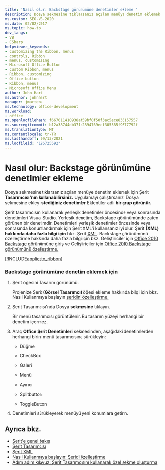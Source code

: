 ```yaml
---
title: 'Nasıl olur: Backstage görünümüne denetimler ekleme '
description: Dosya sekmesine tıklarsanız açılan menüye denetim eklemek için Şerit Tasarımcısı'nın nasıl kullanabileceğini öğrenin.
ms.custom: SEO-VS-2020
ms.date: 02/02/2017
ms.topic: how-to
dev_langs:
- VB
- CSharp
helpviewer_keywords:
- customizing the Ribbon, menus
- controls, Ribbon
- menus, customizing
- Microsoft Office Button
- custom Ribbon, menus
- Ribbon, customizing
- Office button
- Ribbon, menus
- Microsoft Office Menu
author: John-Hart
ms.author: johnhart
manager: jmartens
ms.technology: office-development
ms.workload:
- office
ms.openlocfilehash: f667011410938af59bf0f50f3ac5ece833157557
ms.sourcegitcommit: b12a38744db371d2894769ecf305585f9577792f
ms.translationtype: MT
ms.contentlocale: tr-TR
ms.lasthandoff: 09/13/2021
ms.locfileid: "126725592"
---
```

# <a name="how-to-add-controls-to-the-backstage-view"></a>Nasıl olur: Backstage görünümüne denetimler ekleme
  Dosya sekmesine tıklarsanız açılan menüye denetim eklemek için Şerit **Tasarımcısı'nın kullanabilirsiniz.** Uygulamayı çalıştırsanız, Dosya sekmesine ekley **istediğiniz denetimler** Eklentiler adlı **bir grup görünür.**

 Şerit tasarımcısını kullanarak yerleşik denetimler öncesinde veya sonrasında denetimleri Visual Studio. Yerleşik denetim, Backstage görünümünde zaten görünen bir denetimdir. Denetimleri yerleşik denetimler öncesinde veya sonrasında konumlandırmak için Şerit XML'i kullansanız iyi olur. Şerit **(XML) hakkında daha fazla bilgi için** bkz. Şerit [XML](../vsto/ribbon-xml.md). Backstage görünümünü özelleştirme hakkında daha fazla bilgi için bkz. Geliştiriciler için [Office 2010 Backstage](/previous-versions/office/developer/office-2010/ee691833(v=office.14)) görünümüne giriş ve Geliştiriciler için [Office 2010 Backstage görünümünü özelleştirme.](/previous-versions/office/developer/office-2010/ee815851(v=office.14))

 [!INCLUDE[appliesto_ribbon](../vsto/includes/appliesto-ribbon-md.md)]

### <a name="to-add-controls-to-backstage-view"></a>Backstage görünümüne denetim eklemek için

1. Şerit öğesini Tasarım görünümü.

     Projenize Şerit **(Görsel Tasarımcı)** öğesi ekleme hakkında bilgi için bkz. Nasıl Kullanmaya başlayın [şeridini özelleştirme.](../vsto/how-to-get-started-customizing-the-ribbon.md)

2. Şerit Tasarımcısı'nda Dosya **sekmesine** tıklayın.

     Bir menü tasarımcısı görüntülenir. Bu tasarım yüzeyi herhangi bir denetim içermez.

3. Araç **Office Şerit Denetimleri** sekmesinden, aşağıdaki denetimlerden herhangi birini menü tasarımcısına sürükleyin:

    - Düğme

    - CheckBox

    - Galeri

    - Menü

    - Ayırıcı

    - Splitbutton

    - ToggleButton

4. Denetimleri sürükleyerek menüyü yeni konumlara getirin.

## <a name="see-also"></a>Ayrıca bkz.
- [Şerit'e genel bakış](../vsto/ribbon-overview.md)
- [Şerit Tasarımcısı](../vsto/ribbon-designer.md)
- [Şerit XML](../vsto/ribbon-xml.md)
- [Nasıl Kullanmaya başlayın: Şeridi özelleştirme](../vsto/how-to-get-started-customizing-the-ribbon.md)
- [Adım adım kılavuz: Şerit Tasarımcısını kullanarak özel sekme oluşturma](../vsto/walkthrough-creating-a-custom-tab-by-using-the-ribbon-designer.md)

